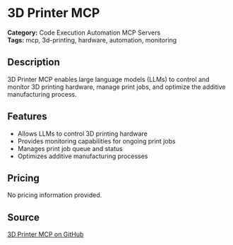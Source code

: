 # 3D Printer MCP

**Category:** Code Execution Automation MCP Servers  
**Tags:** mcp, 3d-printing, hardware, automation, monitoring

## Description
3D Printer MCP enables large language models (LLMs) to control and monitor 3D printing hardware, manage print jobs, and optimize the additive manufacturing process.

## Features
- Allows LLMs to control 3D printing hardware
- Provides monitoring capabilities for ongoing print jobs
- Manages print job queue and status
- Optimizes additive manufacturing processes

## Pricing
No pricing information provided.

## Source
[3D Printer MCP on GitHub](https://github.com/docker/labs-ai-tools-for-devs/blob/main/prompts/mcp/readmes/3d-printer.md)
